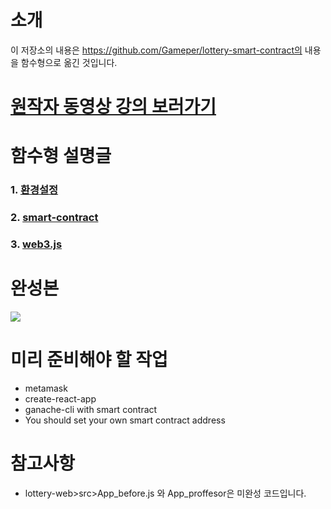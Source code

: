 # 소개

이 저장소의 내용은 https://github.com/Gameper/lottery-smart-contract의 내용을 함수형으로 옮긴 것입니다.

# [원작자 동영상 강의 보러가기](https://www.youtube.com/watch?v=Ud3_OrxNPDg&list=PLlYCl1UOH8dheHS4vHOpPoHwq4Qi0R7WM)



# 함수형 설명글
 
### 1. [환경설정](https://velog.io/@nara7875/lottery-Dapp%EA%B0%9C%EB%B0%9C-%EB%94%B0%EB%9D%BC%ED%95%98%EA%B8%B0-1%EB%8B%A8%EA%B3%84)
### 2. [smart-contract](https://velog.io/@nara7875/2%EA%B0%95)
### 3. [web3.js](https://velog.io/@nara7875/3%EA%B0%95-web%EB%A7%8C%EB%93%A4%EA%B8%B0)

# 완성본

<img src="https://media.vlpt.us/images/nara7875/post/9241e3bc-11bf-48f5-bf2a-03231d044373/%EC%9D%B4%EB%8D%94%EC%B5%9C%EC%A2%85%EB%85%B9%ED%99%94.gif">

# 미리 준비해야 할 작업

- metamask
- create-react-app
- ganache-cli with smart contract
- You should set your own smart contract address

# 참고사항

- lottery-web>src>App_before.js 와 App_proffesor은 미완성 코드입니다.